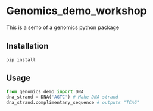 
# Genomics_demo_workshop

This is a semo of a genomics python package 

## Installation 
```
pip install 
```

## Usage 
```python
from genomics demo import DNA 
dna_strand = DNA('AGTC') # Make DNA strand 
dna_strand.complimentary_sequence # outputs "TCAG"

